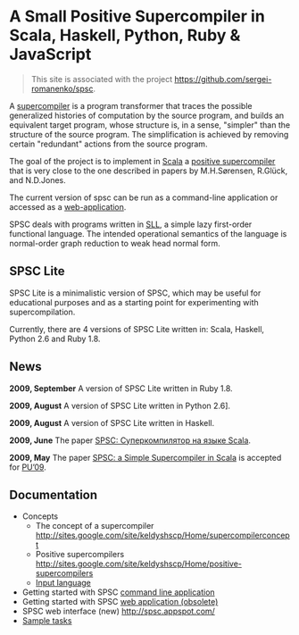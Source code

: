 # A Small Positive Supercompiler in Scala, Haskell, Python, Ruby & JavaScript

> This site is associated with the project <https://github.com/sergei-romanenko/spsc>.

A [supercompiler](http://sites.google.com/site/keldyshscp/Home/supercompilerconcept)
is a program transformer that traces the possible generalized histories
of computation by the source program, and builds an equivalent target
program, whose structure is, in a sense, "simpler" than the structure of
the source program. The simplification is achieved by removing certain
"redundant" actions from the source program.

The goal of the project is to implement in
[Scala](http://www.scala-lang.org) a
[positive supercompiler](http://sites.google.com/site/keldyshscp/Home/positive-supercompilers)
that is very close to the one described in papers by M.H.Sørensen,
R.Glück, and N.D.Jones.

The current version of spsc can be run as a command-line application or
accessed as a [web-application](http://spsc.appspot.com/).

SPSC deals with programs written in [SLL](SimpleLazyFirstOrderLanguage.md), a 
simple lazy first-order functional language. The intended operational semantics 
of the language is normal-order graph reduction to weak head normal form.

## SPSC Lite

SPSC Lite is a minimalistic version of SPSC, which may be useful for
educational purposes and as a starting point for experimenting with
supercompilation.

Currently, there are 4 versions of SPSC Lite written in: Scala, Haskell, Python 
2.6 and Ruby 1.8.

## News

**2009, September** A version of SPSC Lite written in Ruby 1.8.

**2009, August** A version of SPSC Lite written in Python 2.6].

**2009, August** A version of SPSC Lite written in Haskell.

**2009, June** The paper
[SPSC: Суперкомпилятор на языке Scala](https://storage.googleapis.com/google-code-archive-downloads/v2/code.google.com/spsc/Klyuchnikov,Romanenko-2009--SPSC-.Superkompilyator.na.yazyke.Scala.pdf).

**2009, May** The paper
[SPSC: a Simple Supercompiler in Scala](https://storage.googleapis.com/google-code-archive-downloads/v2/code.google.com/spsc/Klyuchnikov__Romanenko__SPSC_a_Simple_Supercompiler_in_Scala.pdf)
is accepted for
[PU’09](http://psi.nsc.ru/psi09/p_understanding/index).

## Documentation

* Concepts
  - The concept of a supercompiler
    <http://sites.google.com/site/keldyshscp/Home/supercompilerconcept>
  - Positive supercompilers
    <http://sites.google.com/site/keldyshscp/Home/positive-supercompilers>
  - [Input language](SimpleLazyFirstOrderLanguage.md)
* Getting started with SPSC [command line application](GettingStarted.md)
* Getting started with SPSC [web application (obsolete)](GettingStartedWeb.md)
* SPSC web interface (new) <http://spsc.appspot.com/>
* [Sample tasks](SampleTasks.md)
